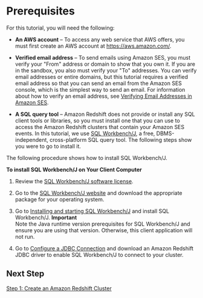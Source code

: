 # Prerequisites<a name="event-publishing-redshift-prerequisites"></a>

For this tutorial, you will need the following:

+ **An AWS account** – To access any web service that AWS offers, you must first create an AWS account at [https://aws\.amazon\.com/](https://aws.amazon.com/)\.

+ **Verified email address** – To send emails using Amazon SES, you must verify your "From" address or domain to show that you own it\. If you are in the sandbox, you also must verify your "To" addresses\. You can verify email addresses or entire domains, but this tutorial requires a verified email address so that you can send an email from the Amazon SES console, which is the simplest way to send an email\. For information about how to verify an email address, see [Verifying Email Addresses in Amazon SES](verify-email-addresses.md)\.

+ **A SQL query tool** – Amazon Redshift does not provide or install any SQL client tools or libraries, so you must install one that you can use to access the Amazon Redshift clusters that contain your Amazon SES events\. In this tutorial, we use [SQL Workbench/J](http://www.sql-workbench.net/), a free, DBMS\-independent, cross\-platform SQL query tool\. The following steps show you were to go to install it\.

The following procedure shows how to install SQL Workbench/J\.

**To install SQL Workbench/J on Your Client Computer**

1. Review the [SQL Workbench/J software license](http://www.sql-workbench.net/manual/license.html#license-restrictions)\.

1. Go to the [SQL Workbench/J website](http://www.sql-workbench.net/) and download the appropriate package for your operating system\.

1. Go to [Installing and starting SQL Workbench/J](http://www.sql-workbench.net/manual/install.html) and install SQL Workbench/J\.
**Important**  
Note the Java runtime version prerequisites for SQL Workbench/J and ensure you are using that version\. Otherwise, this client application will not run\.

1. Go to [Configure a JDBC Connection](http://docs.aws.amazon.com/redshift/latest/mgmt/configure-jdbc-connection.html) and download an Amazon Redshift JDBC driver to enable SQL Workbench/J to connect to your cluster\.

## Next Step<a name="event-publishing-redshift-prerequisites-next-step"></a>

[Step 1: Create an Amazon Redshift Cluster](event-publishing-redshift-cluster.md)